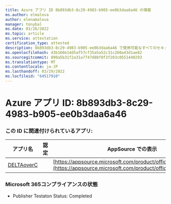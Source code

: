 ```yaml
---
title: Azure アプリ ID 8b893db3-8c29-4983-b905-ee0b3daa6a46 の情報
ms.author: elmalova
author: elenamalova
manager: tonybal
ms.date: 03/26/2022
ms.topic: article
ms.service: attestation
certification_type: attested
description: 8b893db3-8c29-4983-b905-ee0b3daa6a46 で使用可能なすべてのセキュリティおよびコンプライアンス情報。
ms.openlocfilehash: 43b160e14d5af57cf35a5a52c31c260a43d1ae82
ms.sourcegitcommit: 890a5b31f2a31a7747d88f0f3f203c0551440293
ms.translationtype: MT
ms.contentlocale: ja-JP
ms.lasthandoff: 03/29/2022
ms.locfileid: "64517910"
---
```

# <a name="azure-app-id-8b893db3-8c29-4983-b905-ee0b3daa6a46"></a>Azure アプリ ID: 8b893db3-8c29-4983-b905-ee0b3daa6a46


### <a name="apps-associated-with-this-id"></a>この ID に関連付けられているアプリ:
| **アプリ名** | **認定** | **AppSource での表示** |
|--------------|---------------|-----------------------|
| [DELTAoverC](../forward/WA200003286.md) |  | [https://appsource.microsoft.com/product/office/WA200003286](https://appsource.microsoft.com/product/office/WA200003286) |

### <a name="microsoft-365-app-compliance-status"></a>Microsoft 365コンプライアンスの状態
- Publisher Testaton Status: Completed

